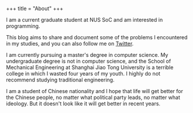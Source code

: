 +++
title = "About"
+++

I am a current graduate student at NUS SoC and am interested in programming.
<!-- the following.
- C++
- Distribute systems
- Database
- OS
- Blockchain -->

This blog aims to share and document some of the problems I encountered in my studies, and you can also follow me on [Twitter](https://twitter.com/niujunhui).

I am currently pursuing a master's degree in computer science. My undergraduate degree is not in computer science, and the School of Mechanical Engineering at Shanghai Jiao Tong University is a terrible college in which I wasted four years of my youth. I highly do not recommend studying traditional engineering.

I am a student of Chinese nationality and I hope that life will get better for the Chinese people, no matter what political party leads, no matter what ideology. But it doesn't look like it will get better in recent years.